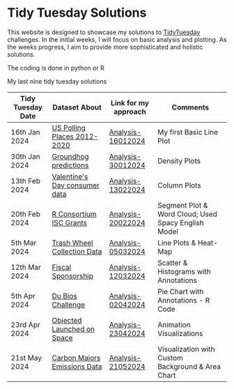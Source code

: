 # Tidy Tuesday Solutions

This website is designed to showcase my solutions to [TidyTuesday](https://github.com/rfordatascience/tidytuesday) challenges. In the initial weeks, I will focus on basic analysis and plotting. As the weeks progress, I aim to provide more sophisticated and holistic solutions.

The coding is done in python or R

My last nine tidy tuesday solutions

| Tidy Tuesday Date | Dataset About                                                                                                              | Link for my approach                                   | Comments                                            |
|------------------|-------------------|------------------|------------------|
| 16th Jan 2024     | [US Polling Places 2012-2020](https://github.com/rfordatascience/tidytuesday/blob/master/data/2024/2024-01-16/readme.md)   | [Analysis-16012024](tidy-analysis/16012024/index.html) | My first Basic Line Plot                            |
| 30th Jan 2024     | [Groundhog predictions](https://github.com/rfordatascience/tidytuesday/blob/master/data/2024/2024-01-30/readme.md)         | [Analysis-30012024](tidy-analysis/30012024/index.html) | Density Plots                                       |
| 13th Feb 2024     | [Valentine's Day consumer data](https://github.com/rfordatascience/tidytuesday/blob/master/data/2024/2024-02-13/readme.md) | [Analysis-13022024](tidy-analysis/13022024/index.html) | Column Plots                                        |
| 20th Feb 2024     | [R Consortium ISC Grants](https://github.com/rfordatascience/tidytuesday/blob/master/data/2024/2024-02-20/readme.md)       | [Analysis-20022024](tidy-analysis/20022024/index.html) | Segment Plot & Word Cloud; Used Spacy English Model |
| 5th Mar 2024      | [Trash Wheel Collection Data](https://github.com/rfordatascience/tidytuesday/blob/master/data/2024/2024-03-05/readme.md)   | [Analysis-05032024](tidy-analysis/05032024/index.html) | Line Plots & Heat-Map                               |
| 12th Mar 2024     | [Fiscal Sponsorship](https://github.com/rfordatascience/tidytuesday/blob/master/data/2024/2024-03-12/readme.md)            | [Analysis-12032024](tidy-analysis/12032024/index.html) | Scatter & Histograms with Annotations               |
| 5th Apr 2024      | [Du Bios Challenge](https://github.com/rfordatascience/tidytuesday/blob/master/data/2024/2024-04-02/readme.md)             | [Analysis-02042024](tidy-analysis/02042024/index.html) | Pie Chart with Annotations - R Code                 |
| 23rd Apr 2024     | [Objected Launched on Space](https://github.com/rfordatascience/tidytuesday/blob/master/data/2024/2024-04-23/readme.md)    | [Analysis-23042024](tidy-analysis/23042024/index.html) | Animation Visualizations                            |
| 21st May 2024     | [Carbon Majors Emissions Data](https://github.com/rfordatascience/tidytuesday/blob/master/data/2024/2024-05-21/readme.md)  | [Analysis-21052024](tidy-analysis/21052024/index.html) | Visualization with Custom Background & Area Chart   |